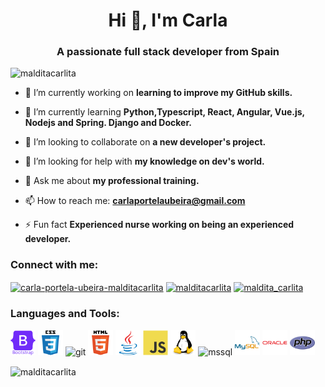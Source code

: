 <h1 align="center">Hi 👋, I'm Carla</h1>
<h3 align="center">A passionate full stack developer from Spain</h3>

<p align="left"> <img src="https://komarev.com/ghpvc/?username=malditacarlita&label=Profile%20views&color=0e75b6&style=flat" alt="malditacarlita" /> </p>

- 🔭 I’m currently working on **learning to improve my GitHub skills.**

- 🌱 I’m currently learning **Python,Typescript, React, Angular, Vue.js, Nodejs and Spring. Django and Docker.**

- 👯 I’m looking to collaborate on **a new developer's project.**

- 🤝 I’m looking for help with **my knowledge on dev's world.**

- 💬 Ask me about **my professional training.**

- 📫 How to reach me: **carlaportelaubeira@gmail.com**

- ⚡ Fun fact **Experienced nurse working on being an experienced developer.**

<h3 align="left">Connect with me:</h3>
<p align="left">
<a href="https://linkedin.com/in/carla-portela-ubeira-malditacarlita" target="blank"><img align="center" src="https://raw.githubusercontent.com/rahuldkjain/github-profile-readme-generator/master/src/images/icons/Social/linked-in-alt.svg" alt="carla-portela-ubeira-malditacarlita" height="30" width="40" /></a>
<a href="https://fb.com/malditacarlita" target="blank"><img align="center" src="https://raw.githubusercontent.com/rahuldkjain/github-profile-readme-generator/master/src/images/icons/Social/facebook.svg" alt="malditacarlita" height="30" width="40" /></a>
<a href="https://instagram.com/maldita_carlita" target="blank"><img align="center" src="https://raw.githubusercontent.com/rahuldkjain/github-profile-readme-generator/master/src/images/icons/Social/instagram.svg" alt="maldita_carlita" height="30" width="40" /></a>
</p>

<h3 align="left">Languages and Tools:</h3>
<p align="left"> <img src="https://raw.githubusercontent.com/devicons/devicon/master/icons/bootstrap/bootstrap-plain-wordmark.svg" alt="bootstrap" width="40" height="40"/> <img src="https://raw.githubusercontent.com/devicons/devicon/master/icons/css3/css3-original-wordmark.svg" alt="css3" width="40" height="40"/> <img src="https://www.vectorlogo.zone/logos/git-scm/git-scm-icon.svg" alt="git" width="40" height="40"/> <img src="https://raw.githubusercontent.com/devicons/devicon/master/icons/html5/html5-original-wordmark.svg" alt="html5" width="40" height="40"/> <img src="https://raw.githubusercontent.com/devicons/devicon/master/icons/java/java-original.svg" alt="java" width="40" height="40"/> <img src="https://raw.githubusercontent.com/devicons/devicon/master/icons/javascript/javascript-original.svg" alt="javascript" width="40" height="40"/> <img src="https://raw.githubusercontent.com/devicons/devicon/master/icons/linux/linux-original.svg" alt="linux" width="40" height="40"/> <img src="https://www.svgrepo.com/show/303229/microsoft-sql-server-logo.svg" alt="mssql" width="40" height="40"/> <img src="https://raw.githubusercontent.com/devicons/devicon/master/icons/mysql/mysql-original-wordmark.svg" alt="mysql" width="40" height="40"/> <img src="https://raw.githubusercontent.com/devicons/devicon/master/icons/oracle/oracle-original.svg" alt="oracle" width="40" height="40"/>  <img src="https://raw.githubusercontent.com/devicons/devicon/master/icons/php/php-original.svg" alt="php" width="40" height="40"/> </p>

<p><img align="center" src="https://github-readme-stats.vercel.app/api/top-langs?username=malditacarlita&show_icons=true&locale=en&layout=compact" alt="malditacarlita" /></p>

